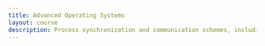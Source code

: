 ```yaml
---
title: Advanced Operating Systems
layout: course
description: Process synchronization and communication schemes, including message-passing and concepts of monitor and serializer. Virtual memory systems management and the problem of information sharing in such systems. The working set principle. Traps and interrupt handling. Elementary queuing theory and its application such as process scheduling, system balancing and load control. File systems and operating system design methodologies.
---
```

